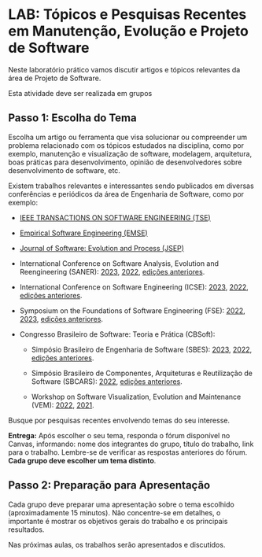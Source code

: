 # LAB: Tópicos e Pesquisas Recentes em Manutenção, Evolução e Projeto de Software

Neste laboratório prático vamos discutir artigos e tópicos relevantes da área de Projeto de Software.

Esta atividade deve ser realizada em grupos

## Passo 1: Escolha do Tema

Escolha um artigo ou ferramenta que visa solucionar ou compreender um problema relacionado com os tópicos estudados na disciplina, como por exemplo, manutenção e visualização de software, modelagem, arquitetura, boas práticas para desenvolvimento, opinião de desenvolvedores sobre desenvolvimento de software, etc. 

Existem trabalhos relevantes e interessantes sendo publicados em diversas conferências e periódicos da área de Engenharia de Software, como por exemplo:

* [IEEE TRANSACTIONS ON SOFTWARE ENGINEERING (TSE)](https://ieeexplore.ieee.org/xpl/RecentIssue.jsp?punumber=32)

* [Empirical Software Engineering (EMSE)](https://www.springer.com/journal/10664)

* [Journal of Software: Evolution and Process (JSEP)](https://onlinelibrary.wiley.com/journal/20477481)

* International Conference on Software Analysis, Evolution and Reengineering (SANER): [2023](https://saner2023.must.edu.mo/), [2022](https://saner2022.uom.gr/), [edições anteriores](https://ieeexplore.ieee.org/xpl/conhome/1831544/all-proceedings).

* International Conference on Software Engineering (ICSE): [2023](https://conf.researchr.org/home/icse-2023), [2022](https://conf.researchr.org/home/icse-2022), [edições anteriores](https://ieeexplore.ieee.org/xpl/conhome/1000691/all-proceedings).

* Symposium on the Foundations of Software Engineering (FSE): [2022](https://2022.esec-fse.org/), [2023](https://conf.researchr.org/home/fse-2023), [edições anteriores](https://dl.acm.org/conference/fse).

* Congresso Brasileiro de Software: Teoria e Prática (CBSoft):

  * Simpósio Brasileiro de Engenharia de Software (SBES): [2023](https://cbsoft2023.ufms.br/sbes/pesquisa), [2022](https://cbsoft2022.facom.ufu.br/artigos.php?evento=sbes-pesquisa), [edições anteriores](https://sol.sbc.org.br/index.php/sbes/issue/archive).

  * Simpósio Brasileiro de Componentes, Arquiteturas e Reutilização de Software (SBCARS): [2022](https://cbsoft2022.facom.ufu.br/artigos.php?evento=sbcars), [edições anteriores](https://sol.sbc.org.br/index.php/sbcars/issue/archive).

  * Workshop on Software Visualization, Evolution and Maintenance (VEM): [2022](https://vemworkshop.github.io/vem2022/), [2021](https://vemworkshop.github.io/vem2021/).

Busque por pesquisas recentes envolvendo temas do seu interesse. 

**Entrega:** Após escolher o seu tema, responda o fórum disponível no Canvas, informando: nome dos integrantes do grupo, título do trabalho, link para o trabalho. Lembre-se de verificar as respostas anteriores do fórum. **Cada grupo deve escolher um tema distinto**.

## Passo 2: Preparação para Apresentação

Cada grupo deve preparar uma apresentação sobre o tema escolhido (aproximadamente 15 minutos). Não concentre-se em detalhes, o importante é mostrar os objetivos gerais do trabalho e os principais resultados.

Nas próximas aulas, os trabalhos serão apresentados e discutidos.
